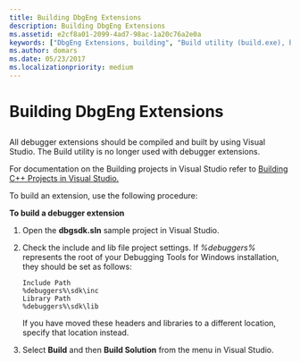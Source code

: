 ```yaml
---
title: Building DbgEng Extensions
description: Building DbgEng Extensions
ms.assetid: e2cf8a01-2099-4ad7-98ac-1a20c76a2e0a
keywords: ["DbgEng Extensions, building", "Build utility (build.exe), building DbgEng extensions"]
ms.author: domars
ms.date: 05/23/2017
ms.localizationpriority: medium
---
```


# Building DbgEng Extensions


## <span id="ddk_building_dbgeng_extensions_dbx"></span><span id="DDK_BUILDING_DBGENG_EXTENSIONS_DBX"></span>


All debugger extensions should be compiled and built by using Visual Studio. The Build utility is no longer used with debugger extensions.

For documentation on the Building projects in Visual Studio refer to [Building C++ Projects in Visual Studio.](https://msdn.microsoft.com/library/7s88b19e.aspx)

To build an extension, use the following procedure:

**To build a debugger extension**

1.  Open the **dbgsdk.sln** sample project in Visual Studio.

2.  Check the include and lib file project settings. If *%debuggers%* represents the root of your Debugging Tools for Windows installation, they should be set as follows:

    ```text
    Include Path 
    %debuggers%\sdk\inc
    Library Path
    %debuggers%\sdk\lib
    ```

    If you have moved these headers and libraries to a different location, specify that location instead.

3.  Select **Build** and then **Build Solution** from the menu in Visual Studio.

 

 





